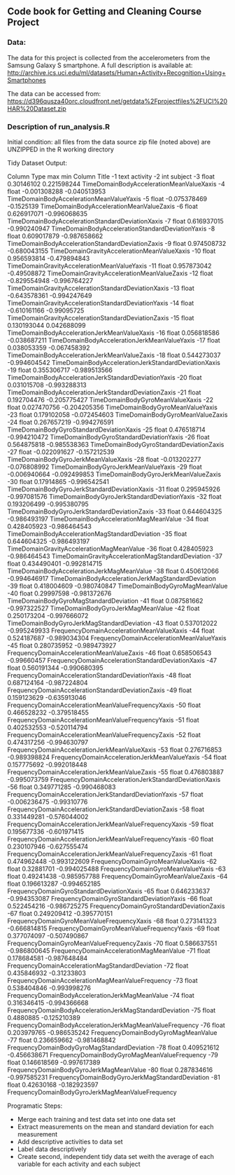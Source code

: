 ##  Code book for Getting and Cleaning Course Project

### Data:
The data for this project is collected from the accelerometers from the Samsung Galaxy S smartphone. A full description is available at: http://archive.ics.uci.edu/ml/datasets/Human+Activity+Recognition+Using+Smartphones 

The data can be accessed from: https://d396qusza40orc.cloudfront.net/getdata%2Fprojectfiles%2FUCI%20HAR%20Dataset.zip 

### Description of run_analysis.R 
Initial condition: all files from the data source zip file (noted above) are UNZIPPED in the R working directory

Tidy Dataset Output:

Column	Type	max	min	Column Title
-1	text			activity
-2	int			subject
-3	float	0.30146102	0.221598244	TimeDomainBodyAccelerationMeanValueXaxis
-4	float	-0.001308288	-0.040513953	TimeDomainBodyAccelerationMeanValueYaxis
-5	float	-0.075378469	-0.1525139	TimeDomainBodyAccelerationMeanValueZaxis
-6	float	0.626917071	-0.996068635	TimeDomainBodyAccelerationStandardDeviationXaxis
-7	float	0.616937015	-0.990240947	TimeDomainBodyAccelerationStandardDeviationYaxis
-8	float	0.609017879	-0.987658662	TimeDomainBodyAccelerationStandardDeviationZaxis
-9	float	0.974508732	-0.680043155	TimeDomainGravityAccelerationMeanValueXaxis
-10	float	0.956593814	-0.479894843	TimeDomainGravityAccelerationMeanValueYaxis
-11	float	0.957873042	-0.49508872	TimeDomainGravityAccelerationMeanValueZaxis
-12	float	-0.829554948	-0.996764227	TimeDomainGravityAccelerationStandardDeviationXaxis
-13	float	-0.643578361	-0.994247649	TimeDomainGravityAccelerationStandardDeviationYaxis
-14	float	-0.610161166	-0.99095725	TimeDomainGravityAccelerationStandardDeviationZaxis
-15	float	0.130193044	0.042688099	TimeDomainBodyAccelerationJerkMeanValueXaxis
-16	float	0.056818586	-0.038687211	TimeDomainBodyAccelerationJerkMeanValueYaxis
-17	float	0.038053359	-0.067458392	TimeDomainBodyAccelerationJerkMeanValueZaxis
-18	float	0.544273037	-0.994604542	TimeDomainBodyAccelerationJerkStandardDeviationXaxis
-19	float	0.355306717	-0.989513566	TimeDomainBodyAccelerationJerkStandardDeviationYaxis
-20	float	0.031015708	-0.993288313	TimeDomainBodyAccelerationJerkStandardDeviationZaxis
-21	float	0.192704476	-0.205775427	TimeDomainBodyGyroMeanValueXaxis
-22	float	0.027470756	-0.204205356	TimeDomainBodyGyroMeanValueYaxis
-23	float	0.179102058	-0.072454603	TimeDomainBodyGyroMeanValueZaxis
-24	float	0.267657219	-0.994276591	TimeDomainBodyGyroStandardDeviationXaxis
-25	float	0.476518714	-0.994210472	TimeDomainBodyGyroStandardDeviationYaxis
-26	float	0.564875818	-0.985538363	TimeDomainBodyGyroStandardDeviationZaxis
-27	float	-0.022091627	-0.157212539	TimeDomainBodyGyroJerkMeanValueXaxis
-28	float	-0.013202277	-0.076808992	TimeDomainBodyGyroJerkMeanValueYaxis
-29	float	-0.006940664	-0.092499853	TimeDomainBodyGyroJerkMeanValueZaxis
-30	float	0.17914865	-0.996542541	TimeDomainBodyGyroJerkStandardDeviationXaxis
-31	float	0.295945926	-0.997081576	TimeDomainBodyGyroJerkStandardDeviationYaxis
-32	float	0.193206499	-0.995380795	TimeDomainBodyGyroJerkStandardDeviationZaxis
-33	float	0.644604325	-0.986493197	TimeDomainBodyAccelerationMagMeanValue
-34	float	0.428405923	-0.986464543	TimeDomainBodyAccelerationMagStandardDeviation
-35	float	0.644604325	-0.986493197	TimeDomainGravityAccelerationMagMeanValue
-36	float	0.428405923	-0.986464543	TimeDomainGravityAccelerationMagStandardDeviation
-37	float	0.434490401	-0.992814715	TimeDomainBodyAccelerationJerkMagMeanValue
-38	float	0.450612066	-0.994646917	TimeDomainBodyAccelerationJerkMagStandardDeviation
-39	float	0.418004609	-0.980740847	TimeDomainBodyGyroMagMeanValue
-40	float	0.29997598	-0.981372676	TimeDomainBodyGyroMagStandardDeviation
-41	float	0.087581662	-0.997322527	TimeDomainBodyGyroJerkMagMeanValue
-42	float	0.250173204	-0.997666072	TimeDomainBodyGyroJerkMagStandardDeviation
-43	float	0.537012022	-0.995249933	FrequencyDomainAccelerationMeanValueXaxis
-44	float	0.524187687	-0.989034304	FrequencyDomainAccelerationMeanValueYaxis
-45	float	0.280735952	-0.989473927	FrequencyDomainAccelerationMeanValueZaxis
-46	float	0.658506543	-0.99660457	FrequencyDomainAccelerationStandardDeviationXaxis
-47	float	0.560191344	-0.990680395	FrequencyDomainAccelerationStandardDeviationYaxis
-48	float	0.687124164	-0.987224804	FrequencyDomainAccelerationStandardDeviationZaxis
-49	float	0.159123629	-0.635913046	FrequencyDomainAccelerationMeanValueFrequencyXaxis
-50	float	0.466528232	-0.379518455	FrequencyDomainAccelerationMeanValueFrequencyYaxis
-51	float	0.402532553	-0.520114794	FrequencyDomainAccelerationMeanValueFrequencyZaxis
-52	float	0.474317256	-0.994630797	FrequencyDomainAccelerationJerkMeanValueXaxis
-53	float	0.276716853	-0.989398824	FrequencyDomainAccelerationJerkMeanValueYaxis
-54	float	0.157775692	-0.992018448	FrequencyDomainAccelerationJerkMeanValueZaxis
-55	float	0.476803887	-0.995073759	FrequencyDomainAccelerationJerkStandardDeviationXaxis
-56	float	0.349771285	-0.990468083	FrequencyDomainAccelerationJerkStandardDeviationYaxis
-57	float	-0.006236475	-0.99310776	FrequencyDomainAccelerationJerkStandardDeviationZaxis
-58	float	0.331449281	-0.576044002	FrequencyDomainAccelerationJerkMeanValueFrequencyXaxis
-59	float	0.195677336	-0.601971415	FrequencyDomainAccelerationJerkMeanValueFrequencyYaxis
-60	float	0.230107946	-0.627555474	FrequencyDomainAccelerationJerkMeanValueFrequencyZaxis
-61	float	0.474962448	-0.993122609	FrequencyDomainGyroMeanValueXaxis
-62	float	0.32881701	-0.994025488	FrequencyDomainGyroMeanValueYaxis
-63	float	0.49241438	-0.985957788	FrequencyDomainGyroMeanValueZaxis
-64	float	0.196613287	-0.994652185	FrequencyDomainGyroStandardDeviationXaxis
-65	float	0.646233637	-0.994353087	FrequencyDomainGyroStandardDeviationYaxis
-66	float	0.522454216	-0.986725275	FrequencyDomainGyroStandardDeviationZaxis
-67	float	0.249209412	-0.395770151	FrequencyDomainGyroMeanValueFrequencyXaxis
-68	float	0.273141323	-0.666814815	FrequencyDomainGyroMeanValueFrequencyYaxis
-69	float	0.377074097	-0.507490867	FrequencyDomainGyroMeanValueFrequencyZaxis
-70	float	0.586637551	-0.986800645	FrequencyDomainAccelerationMagMeanValue
-71	float	0.178684581	-0.987648484	FrequencyDomainAccelerationMagStandardDeviation
-72	float	0.435846932	-0.31233803	FrequencyDomainAccelerationMagMeanValueFrequency
-73	float	0.538404846	-0.993998276	FrequencyDomainBodyAccelerationJerkMagMeanValue
-74	float	0.316346415	-0.994366668	FrequencyDomainBodyAccelerationJerkMagStandardDeviation
-75	float	0.4880885	-0.125210389	FrequencyDomainBodyAccelerationJerkMagMeanValueFrequency
-76	float	0.203979765	-0.986535242	FrequencyDomainBodyGyroMagMeanValue
-77	float	0.236659662	-0.981468842	FrequencyDomainBodyGyroMagStandardDeviation
-78	float	0.409521612	-0.456638671	FrequencyDomainBodyGyroMagMeanValueFrequency
-79	float	0.146618569	-0.997617389	FrequencyDomainBodyGyroJerkMagMeanValue
-80	float	0.287834616	-0.997585231	FrequencyDomainBodyGyroJerkMagStandardDeviation
-81	float	0.42630168	-0.182923597	FrequencyDomainBodyGyroJerkMagMeanValueFrequency



Programatic Steps:

+ Merge each training and test data set into one data set
+ Extract  measurements on the mean and standard deviation for each measurement
+ Add descriptive activities to data set
+ Label data descriptively
+ Create second, independent tidy data set weith the average of each variable for each activity and each subject
